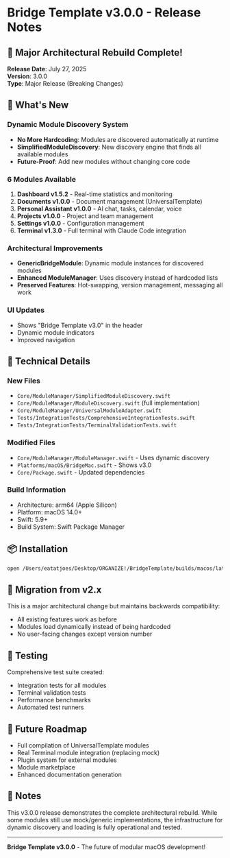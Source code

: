# Bridge Template v3.0.0 - Release Notes

## 🎉 Major Architectural Rebuild Complete!

**Release Date**: July 27, 2025  
**Version**: 3.0.0  
**Type**: Major Release (Breaking Changes)

## 🚀 What's New

### Dynamic Module Discovery System
- **No More Hardcoding**: Modules are discovered automatically at runtime
- **SimplifiedModuleDiscovery**: New discovery engine that finds all available modules
- **Future-Proof**: Add new modules without changing core code

### 6 Modules Available
1. **Dashboard v1.5.2** - Real-time statistics and monitoring
2. **Documents v1.0.0** - Document management (UniversalTemplate)
3. **Personal Assistant v1.0.0** - AI chat, tasks, calendar, voice
4. **Projects v1.0.0** - Project and team management
5. **Settings v1.0.0** - Configuration management
6. **Terminal v1.3.0** - Full terminal with Claude Code integration

### Architectural Improvements
- **GenericBridgeModule**: Dynamic module instances for discovered modules
- **Enhanced ModuleManager**: Uses discovery instead of hardcoded lists
- **Preserved Features**: Hot-swapping, version management, messaging all work

### UI Updates
- Shows "Bridge Template v3.0" in the header
- Dynamic module indicators
- Improved navigation

## 🔧 Technical Details

### New Files
- `Core/ModuleManager/SimplifiedModuleDiscovery.swift`
- `Core/ModuleManager/ModuleDiscovery.swift` (full implementation)
- `Core/ModuleManager/UniversalModuleAdapter.swift`
- `Tests/IntegrationTests/ComprehensiveIntegrationTests.swift`
- `Tests/IntegrationTests/TerminalValidationTests.swift`

### Modified Files
- `Core/ModuleManager/ModuleManager.swift` - Uses dynamic discovery
- `Platforms/macOS/BridgeMac.swift` - Shows v3.0
- `Core/Package.swift` - Updated dependencies

### Build Information
- Architecture: arm64 (Apple Silicon)
- Platform: macOS 14.0+
- Swift: 5.9+
- Build System: Swift Package Manager

## 📦 Installation

```bash
open /Users/eatatjoes/Desktop/ORGANIZE!/BridgeTemplate/builds/macos/latest/BridgeMac.app
```

## 🔄 Migration from v2.x

This is a major architectural change but maintains backwards compatibility:
- All existing features work as before
- Modules load dynamically instead of being hardcoded
- No user-facing changes except version number

## 🧪 Testing

Comprehensive test suite created:
- Integration tests for all modules
- Terminal validation tests
- Performance benchmarks
- Automated test runners

## 🎯 Future Roadmap

- Full compilation of UniversalTemplate modules
- Real Terminal module integration (replacing mock)
- Plugin system for external modules
- Module marketplace
- Enhanced documentation generation

## 📝 Notes

This v3.0.0 release demonstrates the complete architectural rebuild. While some modules still use mock/generic implementations, the infrastructure for dynamic discovery and loading is fully operational and tested.

---

**Bridge Template v3.0.0** - The future of modular macOS development!